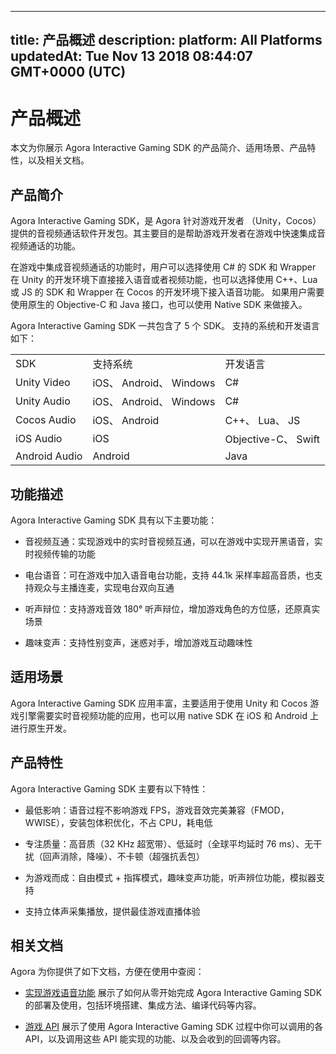 
---
title: 产品概述
description: 
platform: All Platforms
updatedAt: Tue Nov 13 2018 08:44:07 GMT+0000 (UTC)
---
# 产品概述
本文为你展示 Agora Interactive Gaming SDK 的产品简介、适用场景、产品特性，以及相关文档。

## 产品简介

Agora Interactive Gaming SDK，是 Agora 针对游戏开发者 （Unity，Cocos）提供的音视频通话软件开发包。其主要目的是帮助游戏开发者在游戏中快速集成音视频通话的功能。

在游戏中集成音视频通话的功能时，用户可以选择使用 C\# 的 SDK 和 Wrapper 在 Unity 的开发环境下直接接入语音或者视频功能，也可以选择使用 C++、Lua 或 JS 的 SDK 和 Wrapper 在 Cocos 的开发环境下接入语音功能。 如果用户需要使用原生的 Objective-C 和 Java 接口，也可以使用 Native SDK 来做接入。

Agora Interactive Gaming SDK 一共包含了 5 个 SDK。 支持的系统和开发语言如下：

<table>
<colgroup>
<col/>
<col/>
<col/>
</colgroup>
<tbody>
<tr><td>SDK</td>
<td>支持系统</td>
<td>开发语言</td>
</tr>
<tr><td>Unity Video</td>
<td>iOS、 Android、 Windows</td>
<td>C#</td>
</tr>
<tr><td>Unity Audio</td>
<td>iOS、 Android、 Windows</td>
<td>C#</td>
</tr>
<tr><td>Cocos Audio</td>
<td>iOS、 Android</td>
<td>C++、 Lua、 JS</td>
</tr>
<tr><td>iOS Audio</td>
<td>iOS</td>
<td>Objective-C、 Swift</td>
</tr>
<tr><td>Android Audio</td>
<td>Android</td>
<td>Java</td>
</tr>
</tbody>
</table>



## 功能描述

Agora Interactive Gaming SDK 具有以下主要功能：

-   音视频互通：实现游戏中的实时音视频互通，可以在游戏中实现开黑语音，实时视频传输的功能

-   电台语音：可在游戏中加入语音电台功能，支持 44.1k 采样率超高音质，也支持观众与主播连麦，实现电台双向互通

-   听声辩位：支持游戏音效 180° 听声辩位，增加游戏角色的方位感，还原真实场景

-   趣味变声：支持性别变声，迷惑对手，增加游戏互动趣味性


## 适用场景

Agora Interactive Gaming SDK 应用丰富，主要适用于使用 Unity 和 Cocos 游戏引擎需要实时音视频功能的应用，也可以用 native SDK 在 iOS 和 Android 上进行原生开发。

## 产品特性

Agora Interactive Gaming SDK 主要有以下特性：

-   最低影响：语音过程不影响游戏 FPS，游戏音效完美兼容（FMOD，WWISE），安装包体积优化，不占 CPU，耗电低

-   专注质量：高音质（32 KHz 超宽带）、低延时（全球平均延时 76 ms）、无干扰（回声消除，降噪）、不卡顿（超强抗丢包）

-   为游戏而成：自由模式 + 指挥模式，趣味变声功能，听声辨位功能，模拟器支持

-   支持立体声采集播放，提供最佳游戏直播体验


## 相关文档

Agora 为你提供了如下文档，方便在使用中查阅：

-   [实现游戏语音功能](../../cn/Quickstart%20Guide/game_native_android.md) 展示了如何从零开始完成 Agora Interactive Gaming SDK 的部署及使用，包括环境搭建、集成方法、编译代码等内容。

-   [游戏 API](../../cn/API%20Reference/game_android.md) 展示了使用 Agora Interactive Gaming SDK 过程中你可以调用的各 API，以及调用这些 API 能实现的功能、以及会收到的回调等内容。



